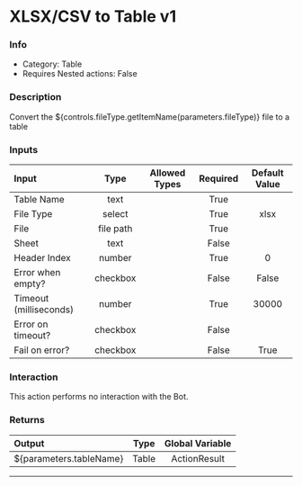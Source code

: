 # XLSX/CSV to Table v1

### Info

- Category: Table
- Requires Nested actions: False


### Description
Convert the ${controls.fileType.getItemName(parameters.fileType)} file to a table


### Inputs

| Input | Type | Allowed Types | Required |  Default Value |
| :--- | :---: | :---: | :---: | :---: |
| Table Name | text |  | True |  |
| File Type | select |  | True | xlsx |
| File | file path |  | True |  |
| Sheet | text |  | False |  |
| Header Index | number |  | True | 0 |
| Error when empty? | checkbox |  | False | False |
| Timeout (milliseconds) | number |  | True | 30000 |
| Error on timeout? | checkbox |  | False |  |
| Fail on error? | checkbox |  | False | True |


### Interaction
This action performs no interaction with the Bot.

### Returns

| Output | Type | Global Variable |
| :--- | :---: | :---: |
| ${parameters.tableName} | Table | ActionResult |

---